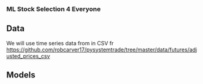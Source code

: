 ### ML Stock Selection 4 Everyone


## Data

We will use time series data from in CSV fr
https://github.com/robcarver17/pysystemtrade/tree/master/data/futures/adjusted_prices_csv





## Models

